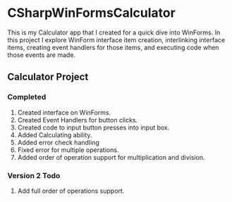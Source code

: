 # CSharpWinFormsCalculator
This is my Calculator app that I created for a quick dive into WinForms. In this project I explore WinForm interface item creation, interlinking interface items, creating event handlers for those items, and executing code when those events are made.

## Calculator Project 
### Completed
1. Created interface on WinForms.
2. Created Event Handlers for button clicks.
3. Created code to input button presses into input box.
4. Added Calculating ability.
5. Added error check handling
6. Fixed error for multiple operations.
7. Added order of operation support for multiplication and division.

### Version 2 Todo
1. Add full order of operations support.
